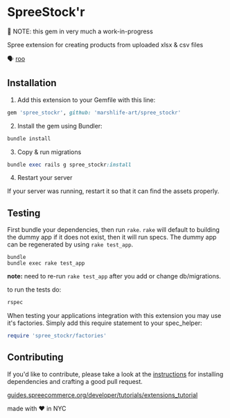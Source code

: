 # SpreeStock'r

:construction: NOTE: this gem in very much a work-in-progress

Spree extension for creating products from uploaded xlsx & csv files

🗣 [roo](https://github.com/roo-rb/roo)

## Installation

1. Add this extension to your Gemfile with this line:
  ```ruby
  gem 'spree_stockr', github: 'marshlife-art/spree_stockr'
  ```

2. Install the gem using Bundler:
  ```ruby
  bundle install
  ```

3. Copy & run migrations
  ```ruby
  bundle exec rails g spree_stockr:install
  ```

4. Restart your server

  If your server was running, restart it so that it can find the assets properly.

## Testing

First bundle your dependencies, then run `rake`. `rake` will default to building the dummy app if it does not exist, then it will run specs. The dummy app can be regenerated by using `rake test_app`.

```shell
bundle
bundle exec rake test_app
```

__note:__ need to re-run `rake test_app` after you add or change db/migrations.

to run the tests do:

```sh
rspec
```

When testing your applications integration with this extension you may use it's factories.
Simply add this require statement to your spec_helper:

```ruby
require 'spree_stockr/factories'
```

## Contributing

If you'd like to contribute, please take a look at the
[instructions](CONTRIBUTING.md) for installing dependencies and crafting a good
pull request.

[guides.spreecommerce.org/developer/tutorials/extensions_tutorial](https://guides.spreecommerce.org/developer/tutorials/extensions_tutorial.html)

made with ♥ in NYC
